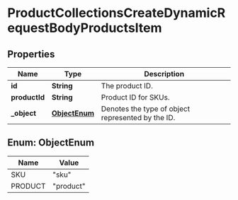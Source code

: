 

# ProductCollectionsCreateDynamicRequestBodyProductsItem


## Properties

| Name | Type | Description |
|------------ | ------------- | ------------- |
|**id** | **String** | The product ID. |
|**productId** | **String** | Product ID for SKUs. |
|**_object** | [**ObjectEnum**](#ObjectEnum) | Denotes the type of object represented by the ID. |



## Enum: ObjectEnum

| Name | Value |
|---- | -----|
| SKU | &quot;sku&quot; |
| PRODUCT | &quot;product&quot; |



